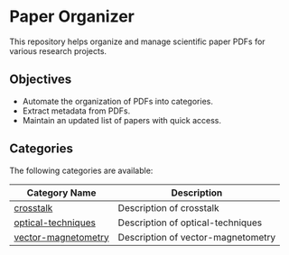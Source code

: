 # Paper Organizer

This repository helps organize and manage scientific paper PDFs for various research projects.

## Objectives

- Automate the organization of PDFs into categories.
- Extract metadata from PDFs.
- Maintain an updated list of papers with quick access.

## Categories

The following categories are available:

| Category Name | Description |
|---------------|-------------|
| [crosstalk](crosstalk/) | Description of crosstalk |
| [optical-techniques](optical-techniques/) | Description of optical-techniques |
| [vector-magnetometry](vector-magnetometry/) | Description of vector-magnetometry |

